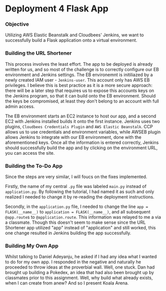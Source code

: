 # Deployment 4 Flask App

### Objective

Utilizing AWS Elastic Beanstalk and Cloudbees' Jenkins, we want to successfully build a Flask application onto a virtual environment.

### Building the URL Shortener

This process involves the least effort. The app to be deployed is already written for us, and so most of the challenge is to correctly configure our EB environment and Jenkins settings. The EB environemnt is initiliazed by a newly created IAM user - `Jenkins-user`. This account only has AWS EB privileges. I believe this is best practice as it is a more secure approach: there will be a later step that requires us to expose this accounts keys on the Jenkins program, so that it can build onto the EB environment. Should the keys be compromised, at least they don't belong to an account with full admin access.

The EB environment starts an EC2 instance to host our app, and a second EC2 with Jenkins installed builds it onto the first instance. Jenkins uses two plugins, `Cloudbees Credentials Plugin` and `AWS Elastic Beanstalk`. CCP allows us to use credentials and environment variables, while AWSEB plugin allows Jenkins to integrate with our EB environment, done with the aforementioned keys. Once all the information is entered correctly, Jenkins should successfully build the app and by clicking on the environment URL, you can access the site.

### Building the To-Do App

Since the steps are very similar, I will foucs on the fixes implemented.

Firstly, the name of my central `.py` file was labeled `main.py` instead of `application.py`. By following the tutorial, I had named it as such and only realized I needed to change it by re-reading the deployment instructions.

Secondly, in the `application.py` file, I needed to change the line `app = FLASK(__name__)` to `application = FLASK(__name__)`, and all subsequent `@app.route`s to `@application.route`. This information was relayed to me a via a classmate. Though this doesn't seem to make sense since the URL Shortener app utilized "app" instead of "application" and still worked, this one change resulted in Jenkins building the app successfully.

### Building My Own App

Whilst talking to Daniel Adeyanju, he asked if I had any idea what I wanted to do for my own app. I responded in the negative and naturally he proceeded to throw ideas at the proverbial wall. Well, one stuck. Dan had brought up building a Pokedex, an idea that had also been brought up by classmates prior to this assignment. Well, why build what already exists, when I can create from anew? And so I present Koala Arena.
